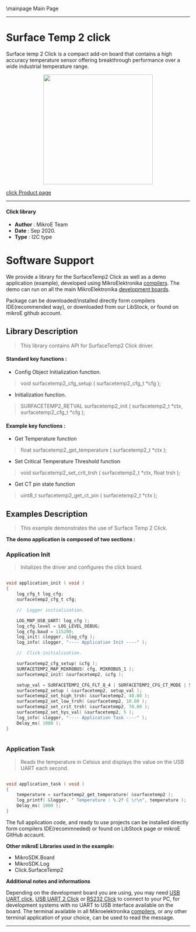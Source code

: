 \mainpage Main Page
 
---
# Surface Temp 2 click

Surface temp 2 Click is a compact add-on board that contains a high accuracy temperature sensor offering breakthrough performance over a wide industrial temperature range.

<p align="center">
  <img src="https://download.mikroe.com/images/click_for_ide/surfacetemp2_click.png" height=300px>
</p>


[click Product page](https://www.mikroe.com/surface-temp-2-click)

---


#### Click library 

- **Author**        : MikroE Team
- **Date**          : Sep 2020.
- **Type**          : I2C type


# Software Support

We provide a library for the SurfaceTemp2 Click 
as well as a demo application (example), developed using MikroElektronika 
[compilers](https://shop.mikroe.com/compilers). 
The demo can run on all the main MikroElektronika [development boards](https://shop.mikroe.com/development-boards).

Package can be downloaded/installed directly form compilers IDE(recommended way), or downloaded from our LibStock, or found on mikroE github account. 

## Library Description

> This library contains API for SurfaceTemp2 Click driver.

#### Standard key functions :

- Config Object Initialization function.
> void surfacetemp2_cfg_setup ( surfacetemp2_cfg_t *cfg ); 
 
- Initialization function.
> SURFACETEMP2_RETVAL surfacetemp2_init ( surfacetemp2_t *ctx, surfacetemp2_cfg_t *cfg );

#### Example key functions :

- Get Temperature function
> float surfacetemp2_get_temperature ( surfacetemp2_t *ctx );
 
- Set Critical Temperature Threshold function
> void surfacetemp2_set_crit_trsh ( surfacetemp2_t *ctx, float trsh );

- Get CT pin state function
> uint8_t surfacetemp2_get_ct_pin ( surfacetemp2_t *ctx );

## Examples Description

> This example demonstrates the use of Surface Temp 2 Click.

**The demo application is composed of two sections :**

### Application Init 

> Initalizes the driver and configures the click board.

```c

void application_init ( void )
{
    log_cfg_t log_cfg;
    surfacetemp2_cfg_t cfg;

    //  Logger initialization.

    LOG_MAP_USB_UART( log_cfg );
    log_cfg.level = LOG_LEVEL_DEBUG;
    log_cfg.baud = 115200;
    log_init( &logger, &log_cfg );
    log_info( &logger, "---- Application Init ----" );

    //  Click initialization.

    surfacetemp2_cfg_setup( &cfg );
    SURFACETEMP2_MAP_MIKROBUS( cfg, MIKROBUS_1 );
    surfacetemp2_init( &surfacetemp2, &cfg );

    setup_val = SURFACETEMP2_CFG_FLT_Q_4 | SURFACETEMP2_CFG_CT_MODE | SURFACETEMP2_CFG_RES_16;
    surfacetemp2_setup ( &surfacetemp2, setup_val );
    surfacetemp2_set_high_trsh( &surfacetemp2, 40.00 );
    surfacetemp2_set_low_trsh( &surfacetemp2, 10.00 );
    surfacetemp2_set_crit_trsh( &surfacetemp2, 70.00 );
    surfacetemp2_set_hys_val( &surfacetemp2, 5 );
    log_info( &logger, "---- Application Task ----" );
    Delay_ms( 1000 );
}
  
```

### Application Task

> Reads the temperature in Celsius and displays the value on the USB UART each second.

```c

void application_task ( void )
{
    temperature = surfacetemp2_get_temperature( &surfacetemp2 );
    log_printf( &logger, " Temperature : %.2f C \r\n", temperature );
    Delay_ms( 1000 );
}  

```


The full application code, and ready to use projects can be  installed directly form compilers IDE(recommneded) or found on LibStock page or mikroE GitHub accaunt.

**Other mikroE Libraries used in the example:** 

- MikroSDK.Board
- MikroSDK.Log
- Click.SurfaceTemp2

**Additional notes and informations**

Depending on the development board you are using, you may need 
[USB UART click](https://shop.mikroe.com/usb-uart-click), 
[USB UART 2 Click](https://shop.mikroe.com/usb-uart-2-click) or 
[RS232 Click](https://shop.mikroe.com/rs232-click) to connect to your PC, for 
development systems with no UART to USB interface available on the board. The 
terminal available in all Mikroelektronika 
[compilers](https://shop.mikroe.com/compilers), or any other terminal application 
of your choice, can be used to read the message.



---
